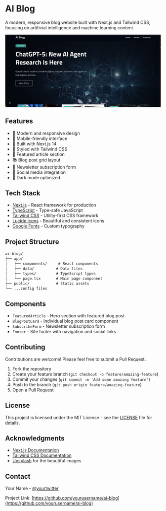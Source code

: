 # AI Blog

A modern, responsive blog website built with Next.js and Tailwind CSS, focusing on artificial intelligence and machine learning content.

![AI Blog Screenshot](public/images/screenshot.png)

## Features

- 🎨 Modern and responsive design
- 📱 Mobile-friendly interface
- 🚀 Built with Next.js 14
- 💅 Styled with Tailwind CSS
- 📝 Featured article section
- 📚 Blog post grid layout
- 📧 Newsletter subscription form
- 🔗 Social media integration
- 🌙 Dark mode optimized

## Tech Stack

- [Next.js](https://nextjs.org/) - React framework for production
- [TypeScript](https://www.typescriptlang.org/) - Type-safe JavaScript
- [Tailwind CSS](https://tailwindcss.com/) - Utility-first CSS framework
- [Lucide Icons](https://lucide.dev/) - Beautiful and consistent icons
- [Google Fonts](https://fonts.google.com/) - Custom typography


## Project Structure

```
ai-blog/
├── app/
│   ├── components/     # React components
│   ├── data/          # Data files
│   ├── types/         # TypeScript types
│   └── page.tsx       # Main page component
├── public/            # Static assets
└── ...config files
```

## Components

- `FeaturedArticle` - Hero section with featured blog post
- `BlogPostCard` - Individual blog post card component
- `SubscribeForm` - Newsletter subscription form
- `Footer` - Site footer with navigation and social links

## Contributing

Contributions are welcome! Please feel free to submit a Pull Request.

1. Fork the repository
2. Create your feature branch (`git checkout -b feature/amazing-feature`)
3. Commit your changes (`git commit -m 'Add some amazing feature'`)
4. Push to the branch (`git push origin feature/amazing-feature`)
5. Open a Pull Request

## License

This project is licensed under the MIT License - see the [LICENSE](LICENSE) file for details.

## Acknowledgments

- [Next.js Documentation](https://nextjs.org/docs)
- [Tailwind CSS Documentation](https://tailwindcss.com/docs)
- [Unsplash](https://unsplash.com/) for the beautiful images

## Contact

Your Name - [@yourtwitter](https://twitter.com/yourtwitter)

Project Link: [https://github.com/yourusername/ai-blog](https://github.com/yourusername/ai-blog)

